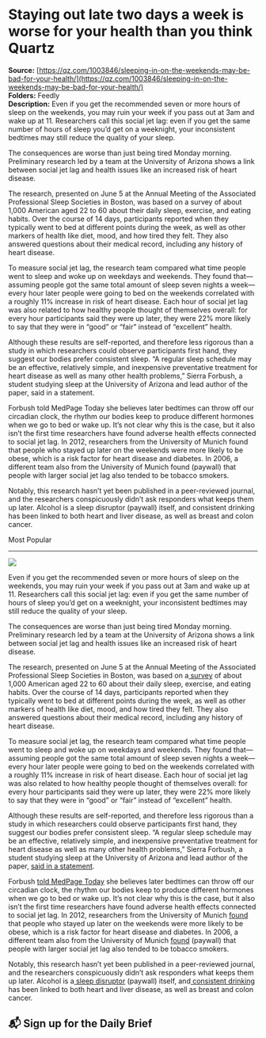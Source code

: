 # Staying out late two days a week is worse for your health than you think Quartz

**Source:** [https://qz.com/1003846/sleeping-in-on-the-weekends-may-be-bad-for-your-health/](https://qz.com/1003846/sleeping-in-on-the-weekends-may-be-bad-for-your-health/)  
**Folders:** Feedly  
**Description:** Even if you get the recommended seven or more hours of sleep on the weekends, you may ruin your week if you pass out at 3am and wake up at 11. Researchers call this social jet lag: even if you get the same number of hours of sleep you’d get on a weeknight, your inconsistent bedtimes may still reduce the quality of your sleep.

The consequences are worse than just being tired Monday morning. Preliminary research led by a team at the University of Arizona shows a link between social jet lag and health issues like an increased risk of heart disease.

The research, presented on June 5 at the Annual Meeting of the Associated Professional Sleep Societies in Boston, was based on a survey of about 1,000 American aged 22 to 60 about their daily sleep, exercise, and eating habits. Over the course of 14 days, participants reported when they typically went to bed at different points during the week, as well as other markers of health like diet, mood, and how tired they felt. They also answered questions about their medical record, including any history of heart disease.

To measure social jet lag, the research team compared what time people went to sleep and woke up on weekdays and weekends. They found that—assuming people got the same total amount of sleep seven nights a week—every hour later people were going to bed on the weekends correlated with a roughly 11% increase in risk of heart disease. Each hour of social jet lag was also related to how healthy people thought of themselves overall: for every hour participants said they were up later, they were 22% more likely to say that they were in “good” or “fair” instead of “excellent” health.

Although these results are self-reported, and therefore less rigorous than a study in which researchers could observe participants first hand, they suggest our bodies prefer consistent sleep. “A regular sleep schedule may be an effective, relatively simple, and inexpensive preventative treatment for heart disease as well as many other health problems,” Sierra Forbush, a student studying sleep at the University of Arizona and lead author of the paper, said in a statement.

Forbush told MedPage Today she believes later bedtimes can throw off our circadian clock, the rhythm our bodies keep to produce different hormones when we go to bed or wake up. It’s not clear why this is the case, but it also isn’t the first time researchers have found adverse health effects connected to social jet lag. In 2012, researchers from the University of Munich found that people who stayed up later on the weekends were more likely to be obese, which is a risk factor for heart disease and diabetes. In 2006, a different team also from the University of Munich found (paywall) that people with larger social jet lag also tended to be tobacco smokers.

Notably, this research hasn’t yet been published in a peer-reviewed journal, and the researchers conspicuously didn’t ask responders what keeps them up later. Alcohol is a sleep disruptor (paywall) itself, and consistent drinking has been linked to both heart and liver disease, as well as breast and colon cancer.

Most Popular


---

<div><div><div><picture><img src="https://qz.com/cdn-cgi/image/width=1024%2Cquality=85%2Cformat=auto/https://assets.qz.com/media/8a91871a4f588f42087086bb6c392ce1.jpg"></picture></div><p>Even if you get the recommended seven or more hours of sleep on the weekends, you may ruin your week if you pass out at 3am and wake up at 11. Researchers call this social jet lag: even if you get the same number of hours of sleep you’d get on a weeknight, your inconsistent bedtimes may still reduce the quality of your sleep.</p></div><div><p>The consequences are worse than just being tired Monday morning. Preliminary research led by a team at the University of Arizona shows a link between social jet lag and health issues like an increased risk of heart disease.</p></div><div><p>The research, presented on June 5 at the Annual Meeting of the Associated Professional Sleep Societies in Boston, was based on a<a href="http://www.sleephealthresearch.com/shrp/project-shades.html"> survey</a> of about 1,000 American aged 22 to 60 about their daily sleep, exercise, and eating habits. Over the course of 14 days, participants reported when they typically went to bed at different points during the week, as well as other markers of health like diet, mood, and how tired they felt. They also answered questions about their medical record, including any history of heart disease.</p></div><div><p>To measure social jet lag, the research team compared what time people went to sleep and woke up on weekdays and weekends. They found that—assuming people got the same total amount of sleep seven nights a week—every hour later people were going to bed on the weekends correlated with a roughly 11% increase in risk of heart disease. Each hour of social jet lag was also related to how healthy people thought of themselves overall: for every hour participants said they were up later, they were 22% more likely to say that they were in “good” or “fair” instead of “excellent” health.</p></div><div><p>Although these results are self-reported, and therefore less rigorous than a study in which researchers could observe participants first hand, they suggest our bodies prefer consistent sleep. “A regular sleep schedule may be an effective, relatively simple, and inexpensive preventative treatment for heart disease as well as many other health problems,” Sierra Forbush, a student studying sleep at the University of Arizona and lead author of the paper, <a href="https://www.eurekalert.org/pub_releases/2017-06/aaos-sjl060117.php">said in a statement</a>.</p></div><div><p>Forbush <a href="https://www.medpagetoday.com/meetingcoverage/apss/65929">told MedPage Today</a> she believes later bedtimes can throw off our circadian clock, the rhythm our bodies keep to produce different hormones when we go to bed or wake up. It’s not clear why this is the case, but it also isn’t the first time researchers have found adverse health effects connected to social jet lag. In 2012, researchers from the University of Munich <a href="http://www.cell.com/current-biology/fulltext/S0960-9822(12)00325-9?_returnURL=http%3A%2F%2Flinkinghub.elsevier.com%2Fretrieve%2Fpii%2FS0960982212003259%3Fshowall%3Dtrue">found</a> that people who stayed up later on the weekends were more likely to be obese, which is a risk factor for heart disease and diabetes. In 2006, a different team also from the University of Munich <a href="https://www.ncbi.nlm.nih.gov/pubmed/16687322">found</a> (paywall) that people with larger social jet lag also tended to be tobacco smokers.</p></div><div><p>Notably, this research hasn’t yet been published in a peer-reviewed journal, and the researchers conspicuously didn’t ask responders what keeps them up later. Alcohol is a<a href="http://onlinelibrary.wiley.com/doi/10.1111/acer.12006/full"> sleep disruptor</a> (paywall) itself, and<a href="http://www.nhs.uk/conditions/alcohol-misuse/Pages/Risks.aspx"> consistent drinking</a> has been linked to both heart and liver disease, as well as breast and colon cancer.</p></div><div><h2>📬 Sign up for the Daily Brief</h2></div></div>